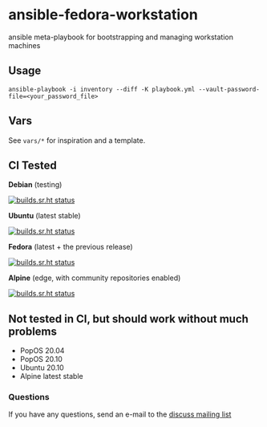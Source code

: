 # ansible-fedora-workstation

ansible meta-playbook for bootstrapping and managing workstation machines

## Usage

`ansible-playbook -i inventory --diff -K playbook.yml --vault-password-file=<your_password_file>`

## Vars

See `vars/*` for inspiration and a template.

## CI Tested
**Debian** (testing)

[![builds.sr.ht status](https://builds.sr.ht/~fourstepper/ansible-linux-workstation/commits/debian.yml.svg)](https://builds.sr.ht/~fourstepper/ansible-linux-workstation/commits/debian.yml?)

**Ubuntu** (latest stable)

[![builds.sr.ht status](https://builds.sr.ht/~fourstepper/ansible-linux-workstation/commits/ubuntu.yml.svg)](https://builds.sr.ht/~fourstepper/ansible-linux-workstation/commits/ubuntu.yml?)

**Fedora** (latest + the previous release)

[![builds.sr.ht status](https://builds.sr.ht/~fourstepper/ansible-linux-workstation/commits/fedora.yml.svg)](https://builds.sr.ht/~fourstepper/ansible-linux-workstation/commits/fedora.yml?)

**Alpine** (edge, with community repositories enabled)

[![builds.sr.ht status](https://builds.sr.ht/~fourstepper/ansible-linux-workstation/commits/alpine.yml.svg)](https://builds.sr.ht/~fourstepper/ansible-linux-workstation/commits/alpine.yml?)


## Not tested in CI, but should work without much problems
- PopOS 20.04
- PopOS 20.10
- Ubuntu 20.10
- Alpine latest stable

### Questions

If you have any questions, send an e-mail to the [discuss mailing list](https://lists.sr.ht/~fourstepper/ansible-linux-workstation-discuss)
